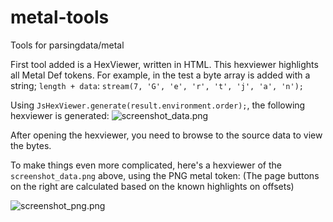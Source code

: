 # metal-tools
Tools for parsingdata/metal

First tool added is a HexViewer, written in HTML.
This hexviewer highlights all Metal Def tokens. For example, in the test a byte array is added with a string;
`length + data`: `stream(7, 'G', 'e', 'r', 't', 'j', 'a', 'n');`

Using `JsHexViewer.generate(result.environment.order);`, the following hexviewer is generated:
![screenshot_data.png](https://raw.githubusercontent.com/gertjanal/metal-tools/master/src/test/resources/jsHexViewer/screenshot_data.png)

After opening the hexviewer, you need to browse to the source data to view the bytes.

To make things even more complicated, here's a hexviewer of the `screenshot_data.png` above, using the PNG metal token:
(The page buttons on the right are calculated based on the known highlights on offsets)

![screenshot_png.png](https://raw.githubusercontent.com/gertjanal/metal-tools/master/src/test/resources/jsHexViewer/screenshot_png.png)


